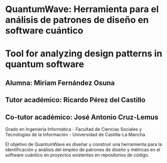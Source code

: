 # QuantumWave: Herramienta para el análisis de patrones de diseño en software cuántico
# Tool for analyzing design patterns in quantum software

## Alumna: Miriam Fernández Osuna
## Tutor académico: Ricardo Pérez del Castillo
## Co-tutor académico: José Antonio Cruz-Lemus

Grado en Ingeniería Informática - Facultad de Ciencias Sociales y Tecnologías de la Información - Universidad de Castilla-La Mancha

El objetivo de QuantumWave es diseñar y construir una herramienta para la identificación y análisis del empleo de patrones de diseño y métricas en el software cuántico en proyectos existentes en repositorios de código. 
